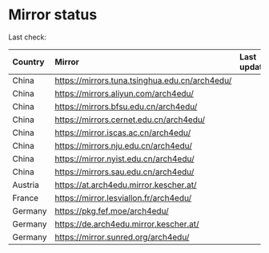 <script src="./time.js"></script>
# Mirror status
Last check: <script type="text/javascript">localize(1715977222.8731346);</script>

|Country|Mirror|Last update|
|:------|:-----|:----------|
|China|https://mirrors.tuna.tsinghua.edu.cn/arch4edu/|<script type="text/javascript">localize(1715927622);</script>|
|China|https://mirrors.aliyun.com/arch4edu/|<script type="text/javascript">localize(1715927622);</script>|
|China|https://mirrors.bfsu.edu.cn/arch4edu/|<script type="text/javascript">localize(1715927622);</script>|
|China|https://mirrors.cernet.edu.cn/arch4edu/|<script type="text/javascript">localize(1715927622);</script>|
|China|https://mirror.iscas.ac.cn/arch4edu/|<script type="text/javascript">localize(1715927622);</script>|
|China|https://mirrors.nju.edu.cn/arch4edu/|<script type="text/javascript">localize(1715884286);</script>|
|China|https://mirror.nyist.edu.cn/arch4edu/|<script type="text/javascript">localize(1715927622);</script>|
|China|https://mirrors.sau.edu.cn/arch4edu/|<script type="text/javascript">localize(1715927622);</script>|
|Austria|https://at.arch4edu.mirror.kescher.at/|<script type="text/javascript">localize(1715927622);</script>|
|France|https://mirror.lesviallon.fr/arch4edu/|<script type="text/javascript">localize(1715927622);</script>|
|Germany|https://pkg.fef.moe/arch4edu/|<script type="text/javascript">localize(1715927622);</script>|
|Germany|https://de.arch4edu.mirror.kescher.at/|<script type="text/javascript">localize(1715927622);</script>|
|Germany|https://mirror.sunred.org/arch4edu/|<script type="text/javascript">localize(1715927622);</script>|

<script src="./tablefilter/tablefilter.js"></script>
<script src="./table.js"></script>